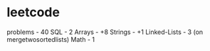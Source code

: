 # leetcode
problems - 40
SQL - 2
Arrays - +8
Strings - +1
Linked-Lists - 3 (on mergetwosortedlists)
Math - 1